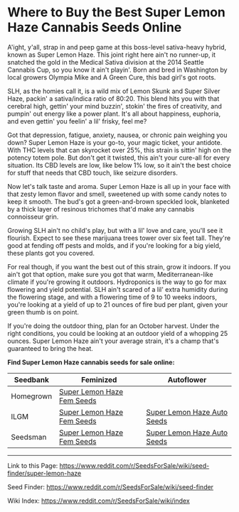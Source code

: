 # Where to Buy the Best Super Lemon Haze Cannabis Seeds Online

A'ight, y'all, strap in and peep game at this boss-level sativa-heavy hybrid, known as Super Lemon Haze. This joint right here ain't no runner-up, it snatched the gold in the Medical Sativa division at the 2014 Seattle Cannabis Cup, so you know it ain't playin'. Born and bred in Washington by local growers Olympia Mike and A Green Cure, this bad girl's got roots.

SLH, as the homies call it, is a wild mix of Lemon Skunk and Super Silver Haze, packin' a sativa/indica ratio of 80:20. This blend hits you with that cerebral high, gettin' your mind buzzin', stokin' the fires of creativity, and pumpin' out energy like a power plant. It's all about happiness, euphoria, and even gettin' you feelin' a lil' frisky, feel me?

Got that depression, fatigue, anxiety, nausea, or chronic pain weighing you down? Super Lemon Haze is your go-to, your magic ticket, your antidote. With THC levels that can skyrocket over 25%, this strain is sittin' high on the potency totem pole. But don't get it twisted, this ain't your cure-all for every situation. Its CBD levels are low, like below 1% low, so it ain't the best choice for stuff that needs that CBD touch, like seizure disorders.

Now let's talk taste and aroma. Super Lemon Haze is all up in your face with that zesty lemon flavor and smell, sweetened up with some candy notes to keep it smooth. The bud's got a green-and-brown speckled look, blanketed by a thick layer of resinous trichomes that'd make any cannabis connoisseur grin.

Growing SLH ain't no child's play, but with a lil' love and care, you'll see it flourish. Expect to see these marijuana trees tower over six feet tall. They're good at fending off pests and molds, and if you're looking for a big yield, these plants got you covered.

For real though, if you want the best out of this strain, grow it indoors. If you ain't got that option, make sure you got that warm, Mediterranean-like climate if you're growing it outdoors. Hydroponics is the way to go for max flowering and yield potential. SLH ain't scared of a lil' extra humidity during the flowering stage, and with a flowering time of 9 to 10 weeks indoors, you're looking at a yield of up to 21 ounces of fire bud per plant, given your green thumb is on point.

If you're doing the outdoor thing, plan for an October harvest. Under the right conditions, you could be looking at an outdoor yield of a whopping 25 ounces. Super Lemon Haze ain't your average strain, it's a champ that's guaranteed to bring the heat.

**Find Super Lemon Haze cannabis seeds for sale online:**

| Seedbank  | Feminized | Autoflower |
|-----------|-----------|------------|
| Homegrown | [Super Lemon Haze Fem Seeds](https://homegrowncannabisco.com/products/super-lemon-haze-feminized-marijuana-seeds?a_aid=sale) |  |
| ILGM      | [Super Lemon Haze Fem Seeds](https://ilgm.com/products/super-lemon-haze-feminized-seeds?aff=2191) | [Super Lemon Haze Auto Seeds](https://ilgm.com/products/super-lemon-haze-autoflower-seeds?aff=2191) |
| Seedsman  | [Super Lemon Haze Fem Seeds](https://www.seedsman.com/super-lemon-haze-feminised-seeds-greenhouse-seed-co?a_aid=56f632ea3916c) | [Super Lemon Haze Auto Seeds](https://www.seedsman.com/super-lemon-haze-auto-feminised-seeds?a_aid=56f632ea3916c) |

___

Link to this Page: https://www.reddit.com/r/SeedsForSale/wiki/seed-finder/super-lemon-haze

Seed Finder: https://www.reddit.com/r/SeedsForSale/wiki/seed-finder

Wiki Index: https://www.reddit.com/r/SeedsForSale/wiki/index
